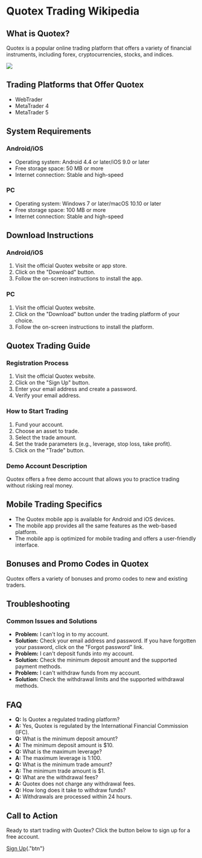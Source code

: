 # Quotex Trading Wikipedia

## What is Quotex?

Quotex is a popular online trading platform that offers a variety of
financial instruments, including forex, cryptocurrencies, stocks, and
indices.

[![](https://static.quotex.io/files/4_en/300_250.jpg)](https://traff.sbs/brokerqxlid)

## Trading Platforms that Offer Quotex

-   WebTrader
-   MetaTrader 4
-   MetaTrader 5

## System Requirements

### Android/iOS

-   Operating system: Android 4.4 or later/iOS 9.0 or later
-   Free storage space: 50 MB or more
-   Internet connection: Stable and high-speed

### PC

-   Operating system: Windows 7 or later/macOS 10.10 or later
-   Free storage space: 100 MB or more
-   Internet connection: Stable and high-speed

## Download Instructions

### Android/iOS

1.  Visit the official Quotex website or app store.
2.  Click on the "Download" button.
3.  Follow the on-screen instructions to install the app.

### PC

1.  Visit the official Quotex website.
2.  Click on the "Download" button under the trading platform of
    your choice.
3.  Follow the on-screen instructions to install the platform.

## Quotex Trading Guide

### Registration Process

1.  Visit the official Quotex website.
2.  Click on the "Sign Up" button.
3.  Enter your email address and create a password.
4.  Verify your email address.

### How to Start Trading

1.  Fund your account.
2.  Choose an asset to trade.
3.  Select the trade amount.
4.  Set the trade parameters (e.g., leverage, stop loss, take profit).
5.  Click on the "Trade" button.

### Demo Account Description

Quotex offers a free demo account that allows you to practice trading
without risking real money.

## Mobile Trading Specifics

-   The Quotex mobile app is available for Android and iOS devices.
-   The mobile app provides all the same features as the web-based
    platform.
-   The mobile app is optimized for mobile trading and offers a
    user-friendly interface.

## Bonuses and Promo Codes in Quotex

Quotex offers a variety of bonuses and promo codes to new and existing
traders.

## Troubleshooting

### Common Issues and Solutions

-   **Problem:** I can\'t log in to my account.
-   **Solution:** Check your email address and password. If you have
    forgotten your password, click on the "Forgot password" link.
-   **Problem:** I can\'t deposit funds into my account.
-   **Solution:** Check the minimum deposit amount and the supported
    payment methods.
-   **Problem:** I can\'t withdraw funds from my account.
-   **Solution:** Check the withdrawal limits and the supported
    withdrawal methods.

## FAQ

-   **Q:** Is Quotex a regulated trading platform?
-   **A:** Yes, Quotex is regulated by the International Financial
    Commission (IFC).
-   **Q:** What is the minimum deposit amount?
-   **A:** The minimum deposit amount is \$10.
-   **Q:** What is the maximum leverage?
-   **A:** The maximum leverage is 1:100.
-   **Q:** What is the minimum trade amount?
-   **A:** The minimum trade amount is \$1.
-   **Q:** What are the withdrawal fees?
-   **A:** Quotex does not charge any withdrawal fees.
-   **Q:** How long does it take to withdraw funds?
-   **A:** Withdrawals are processed within 24 hours.

## Call to Action

Ready to start trading with Quotex? Click the button below to sign up
for a free account.

[Sign Up](\%22https://traff.sbs//brokerqxsignup\%22){."btn"}

